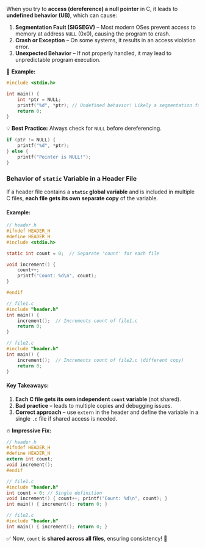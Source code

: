 When you try to **access (dereference) a null pointer** in C, it leads to **undefined behavior (UB)**, which can cause:  

1. **Segmentation Fault (SIGSEGV)** – Most modern OSes prevent access to memory at address `NULL` (0x0), causing the program to crash.  
2. **Crash or Exception** – On some systems, it results in an access violation error.  
3. **Unexpected Behavior** – If not properly handled, it may lead to unpredictable program execution.  

🔹 **Example:**  
```c
#include <stdio.h>

int main() {
    int *ptr = NULL;
    printf("%d", *ptr); // Undefined behavior! Likely a segmentation fault.
    return 0;
}
```
💡 **Best Practice:** Always check for `NULL` before dereferencing.  
```c
if (ptr != NULL) {
    printf("%d", *ptr);
} else {
    printf("Pointer is NULL!");
}
```


### **Behavior of `static` Variable in a Header File**  

If a header file contains a **`static` global variable** and is included in multiple C files, **each file gets its own separate copy** of the variable.  

#### **Example:**
```c
// header.h
#ifndef HEADER_H
#define HEADER_H
#include <stdio.h>

static int count = 0;  // Separate 'count' for each file

void increment() {
    count++;
    printf("Count: %d\n", count);
}

#endif
```

```c
// file1.c
#include "header.h"
int main() {
    increment();  // Increments count of file1.c
    return 0;
}
```

```c
// file2.c
#include "header.h"
int main() {
    increment();  // Increments count of file2.c (different copy)
    return 0;
}
```

#### **Key Takeaways:**
1. **Each C file gets its own independent `count` variable** (not shared).  
2. **Bad practice** – leads to multiple copies and debugging issues.  
3. **Correct approach** – use `extern` in the header and define the variable in a single `.c` file if shared access is needed.  

🔥 **Impressive Fix:**
```c
// header.h
#ifndef HEADER_H
#define HEADER_H
extern int count;
void increment();
#endif

// file1.c
#include "header.h"
int count = 0; // Single definition
void increment() { count++; printf("Count: %d\n", count); }
int main() { increment(); return 0; }

// file2.c
#include "header.h"
int main() { increment(); return 0; }
```
✅ Now, `count` is **shared across all files**, ensuring consistency! 🚀

